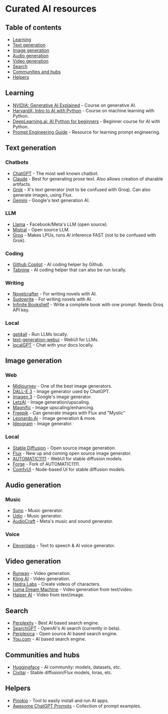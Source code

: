 # Curated AI resources


## Table of contents
* [Learning](#learning)
* [Text generation](#text-generation)
* [Image generation](#image-generation)
* [Audio generation](#audio-generation)
* [Video generation](#video-generation)
* [Search](#search)
* [Communities and hubs](#communities-and-hubs)
* [Helpers](#helpers)

## Learning
- [NVIDIA: Generative AI Explained](https://learn.nvidia.com/courses/course-detail?course_id=course-v1:DLI+S-FX-07+V1) - Course on generative AI.
- [HarvardX: Intro to AI with Python](https://www.edx.org/learn/artificial-intelligence/harvard-university-cs50-s-introduction-to-artificial-intelligence-with-python) - Course on machine learning with Python.
- [DeepLearning.ai: AI Python for beginners](https://www.deeplearning.ai/short-courses/ai-python-for-beginners/) - Beginner course for AI with Python.
- [Prompt Engineering Guide](https://www.promptingguide.ai/) - Resource for learning prompt engineering.

## Text generation

### Chatbots
- [ChatGPT](https://chatgpt.com) - The most well known chatbot.
- [Claude](https://caude.ai) - Best for generating prose text. Also allows creation of sharable artifacts.
- [Grok](https://x.com/i/grok) - X's text generator (not to be confused with Groq). Can also generate images, using Flux.
- [Gemini](https://gemini.google.com) - Google's text generation AI.

### LLM 
- [Llama](https://llama.meta.com/) - Facebook/Meta's LLM (open source).
- [Mistral](https://mistral.ai/) - Open source LLM.
- [Groq](https://groq.com) - Makes LPUs, runs AI inference FAST (not to be confused with Grok).
  
### Coding
- [Github Copilot](https://github.com/features/copilot) - AI coding helper by Github.
- [Tabnine](https://www.tabnine.com/) - AI coding helper that can also be run locally.

### Writing
- [Novelcrafter](https://novelcrafter.com) - For writing novels with AI.
- [Sudowrite](https://sudowrite.com) - For writing novels with AI.
- [Infinite Bookshelf](https://infinite.streamlit.app/advanced) - Write a complete book with one prompt. Needs Groq API key.

### Local 
- [gpt4all](https://www.nomic.ai/gpt4all) - Run LLMs locally.
- [text-generation-webui](https://github.com/oobabooga/text-generation-webui) - WebUI for LLMs.
- [localGPT](https://github.com/PromtEngineer/localGPT) - Chat with your docs locally.

## Image generation

### Web
- [Midjourney](https://midjourney.com) - One of the best image generators.
- [DALL-E 3](https://openai.com/dall-e-3) - Image generator used by ChatGPT.
- [Imagen 3](https://aitestkitchen.withgoogle.com/tools/image-fx) - Google's image generator.
- [LetzAI](https://letz.ai) - Image generation/upscaling.
- [Magnific](https://magnific.ai) - Image upscaling/enhancing.
- [Freepik](https://www.freepik.com) - Can generate images with Flux and "Mystic"
- [Leonardo.Ai](https://leonardo.ai) - Image generation & more.
- [Ideogram](https://ideagram.ai) - Image generator.

### Local
- [Stable Diffusion](https://stability.ai) - Open source image generation.
- [Flux](https://blackforestlabs.ai/) - New up and coming open source image generator.
- [AUTOMATIC1111](https://github.com/AUTOMATIC1111/stable-diffusion-webui) - WebUI for stable diffusion models.
- [Forge](https://github.com/lllyasviel/stable-diffusion-webui-forge) - Fork of AUTOMATIC1111.
- [ComfyUI](https://www.comfy.org/) - Node-based UI for stable diffusion models.

## Audio generation

### Music
- [Suno](https://suno.com) - Music generator.
- [Udio](https://www.udio.com) - Music generator.
- [AudioCraft](https://ai.meta.com/resources/models-and-libraries/audiocraft/) - Meta's music and sound generator.

### Voice
- [Elevenlabs](https://elevenlabs.io) - Text to speech & AI voice generator.

## Video generation
- [Runway](https://runwayml.com/) - Video generation.
- [Kling AI](https://klingai.org/) - Video generation.
- [Hedra Labs](https://www.hedra.com/) - Create videos of characters.
- [Luma Dream Machine](https://lumalabs.ai/dream-machine) - Video generation from text/video.
- [Haiper AI](https://www.haiper.ai) - Video from text/image.

## Search
- [Perplexity](https://perplexity.ai) - Best AI based search engine.
- [SearchGPT](https://openai.com/index/searchgpt-prototype/) - OpenAI's AI search (currently in beta).
- [Perplexica](https://github.com/ItzCrazyKns/Perplexica) - Open source AI based search engine.
- [You.com](https://you.com) - AI based search engine.

## Communities and hubs
- [Huggingface](https://huggingface.co) - AI community: models, datasets, etc.
- [Civitai](https://civitai.com) - Stable diffusion/Flux models, loras, etc.

## Helpers
- [Pinokio](https://pinokio.computer) - Tool to easily install and run AI apps.
- [Awesome ChatGPT Prompts](https://prompts.chat/) - Collection of prompt examples.
